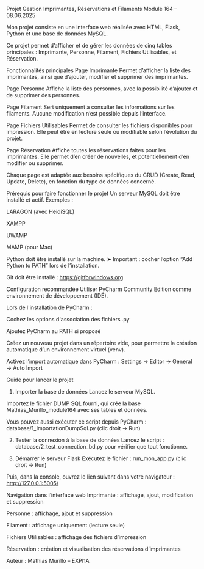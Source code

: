 Projet Gestion Imprimantes, Réservations et Filaments
Module 164 – 08.06.2025

Mon projet consiste en une interface web réalisée avec HTML, Flask, Python et une base de données MySQL.

Ce projet permet d’afficher et de gérer les données de cinq tables principales :
Imprimante, Personne, Filament, Fichiers Utilisables, et Réservation.

Fonctionnalités principales
Page Imprimante
Permet d’afficher la liste des imprimantes, ainsi que d’ajouter, modifier et supprimer des imprimantes.

Page Personne
Affiche la liste des personnes, avec la possibilité d’ajouter et de supprimer des personnes.

Page Filament
Sert uniquement à consulter les informations sur les filaments. Aucune modification n’est possible depuis l’interface.

Page Fichiers Utilisables
Permet de consulter les fichiers disponibles pour impression. Elle peut être en lecture seule ou modifiable selon l’évolution du projet.

Page Réservation
Affiche toutes les réservations faites pour les imprimantes. Elle permet d’en créer de nouvelles, et potentiellement d’en modifier ou supprimer.

Chaque page est adaptée aux besoins spécifiques du CRUD (Create, Read, Update, Delete), en fonction du type de données concerné.

Prérequis pour faire fonctionner le projet
Un serveur MySQL doit être installé et actif. Exemples :

LARAGON (avec HeidiSQL)

XAMPP

UWAMP

MAMP (pour Mac)

Python doit être installé sur la machine.
➤ Important : cocher l’option “Add Python to PATH” lors de l’installation.

Git doit être installé : https://gitforwindows.org

Configuration recommandée
Utiliser PyCharm Community Edition comme environnement de développement (IDE).

Lors de l'installation de PyCharm :

Cochez les options d'association des fichiers .py

Ajoutez PyCharm au PATH si proposé

Créez un nouveau projet dans un répertoire vide, pour permettre la création automatique d’un environnement virtuel (venv).

Activez l’import automatique dans PyCharm :
Settings → Editor → General → Auto Import

Guide pour lancer le projet
1. Importer la base de données
Lancez le serveur MySQL.

Importez le fichier DUMP SQL fourni, qui crée la base Mathias_Murillo_module164 avec ses tables et données.

Vous pouvez aussi exécuter ce script depuis PyCharm :
database/1_ImportationDumpSql.py (clic droit → Run)

2. Tester la connexion à la base de données
Lancez le script :
database/2_test_connection_bd.py
pour vérifier que tout fonctionne.

3. Démarrer le serveur Flask
Exécutez le fichier :
run_mon_app.py (clic droit → Run)

Puis, dans la console, ouvrez le lien suivant dans votre navigateur :
http://127.0.0.1:5005/

Navigation dans l’interface web
Imprimante : affichage, ajout, modification et suppression

Personne : affichage, ajout et suppression

Filament : affichage uniquement (lecture seule)

Fichiers Utilisables : affichage des fichiers d’impression

Réservation : création et visualisation des réservations d’imprimantes

Auteur : Mathias Murillo – EXPI1A
